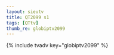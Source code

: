 ```yaml
--- 
layout: sieutv
title: QT2099 s1
tags: [QTtv]
thumb_re: globiptv2099
---
```

{% include tvadv key="globiptv2099" %} 
